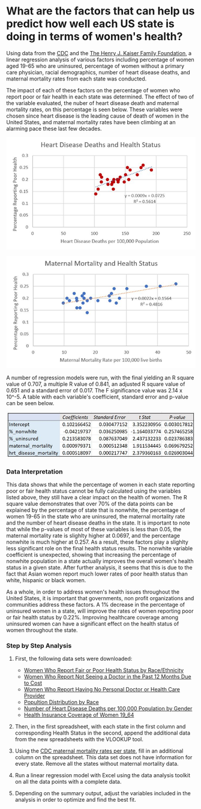 # What are the factors that can help us predict how well each US state is doing in terms of women's health?

Using data from the [CDC](https://www.cdc.gov/nchs/maternal-mortality/MMR-2018-State-Data-508.pdf) and the [The Henry J. Kaiser Family Foundation](https://www.kff.org/state-category/womens-health/), a linear regression analysis of various factors including percentage of women aged 19-65 who are uninsured, percentage of women without a primary care physician, racial demographics, number of heart disease deaths, and maternal mortality rates from each state was conducted. 

The impact of each of these factors on the percentage of women who report poor or fair health in each state was determined. The effect of two of the variable evaluated, the nuber of heart disease death and maternal mortality rates, on this percentage is seen below. These variables were chosen since heart disease is the leading cause of death of women in the United States, and maternal mortality rates have been climbing at an alarming pace these last few decades.

![Heart disease](https://github.com/njeeva/factors-of-womens-health/blob/master/Heart%20Disease%20and%20Health%20Status.JPG)

![Maternal Mortality](https://github.com/njeeva/factors-of-womens-health/blob/master/Maternal%20Mortality%20and%20Health%20Status%20by%20State.JPG)

A number of regression models were run, with the final yielding an R square value of 0.707, a multiple R value of 0.841, an adjusted R square value of 0.651 and a standard error of 0.017. The F significance value was 2.14 x 10^-5. A table with each variable's coefficient, standard error and p-value can be seen below.

![Results](https://github.com/njeeva/factors-of-womens-health/blob/master/Results.JPG)

### Data Interpretation
This data shows that while the percentage of women in each state reporting poor or fair health status cannot be fully calculated using the variables listed above, they still have a clear impact on the health of women. The R square value demonstrates that over 70% of the data points can be explained by the percentage of state that is nonwhite, the percentage of women 19-65 in the state who are uninsured, the maternal mortality rate and the number of heart disease deaths in the state. It is important to note that while the p-values of most of these variables is less than 0.05, the maternal mortality rate is slighlty higher at 0.0697, and the percentage nonwhite is much higher at 0.257. As a result, these factors play a slighlty less significant role on the final health status results. The nonwhite variable coefficient is unexpected, showing that increasing the percentage of nonwhite population in a state actually improves the overall women's health status in a given state. After further analysis, it seems that this is due to the fact that Asian women report much lower rates of poor health status than white, hispanic or black women.

As a whole, in order to address women's health issues throughout the United States, it is important that governments, non profit organizations and communities address these factors. A 1% decrease in the percentage of uninsured women in a state, will improve the rates of women reporting poor or fair health status by 0.22%. Improving healthcare coverage among uninsured women can have a significant effect on the health status of women throughout the state.

### Step by Step Analysis
1. First, the following data sets were downloaded:
    * [Women Who Report Fair or Poor Health Status by Race/Ethnicity](https://github.com/njeeva/factors-of-womens-health/blob/master/Women%20Who%20Report%20Fair%20or%20Poor%20Health%20Status%20by%20RaceEthnicity.csv)
    * [Women Who Report Not Seeing a Doctor in the Past 12 Months Due to Cost](https://github.com/njeeva/factors-of-womens-health/blob/master/Women%20Who%20Report%20Not%20Seeing%20a%20Doctor%20in%20the%20Past%2012%20Months%20Due%20to%20Cost.xlsx)
    * [Women Who Report Having No Personal Doctor or Health Care Provider](https://github.com/njeeva/factors-of-womens-health/blob/master/Women%20Who%20Report%20Having%20No%20Personal%20Doctor%20or%20Health%20Care%20Provider.csv)
    * [Popultion Distribution by Race](https://github.com/njeeva/factors-of-womens-health/blob/master/Population%20Distribution%20by%20Race.xlsx)
    * [Number of Heart Disease Deaths per 100,000 Population by Gender](https://github.com/njeeva/factors-of-womens-health/blob/master/Number%20of%20Heart%20Disease%20Deaths%20per%20100%2C000%20Population%20by%20Gender.csv)
    * [Health Insurance Coverage of Women 19_64](https://github.com/njeeva/factors-of-womens-health/blob/master/Health%20Insurance%20Coverage%20of%20Women%2019_64.xlsx)
  
 2. Then, in the first spreadsheet, with each state in the first column and corresponding Health Status in the second, append the additional data from the new spreadsheets with the VLOOKUP tool.
 
 3. Using the [CDC maternal mortality rates per state](https://www.cdc.gov/nchs/maternal-mortality/MMR-2018-State-Data-508.pdf), fill in an additional column on the spreadsheet. This data set does not have information for every state. Remove all the states without maternal mortality data.
 
 4. Run a linear regression model with Excel using the data analysis toolkit on all the data points with a complete data.
 
 5. Depending on the summary output, adjust the variables included in the analysis in order to optimize and find the best fit.
